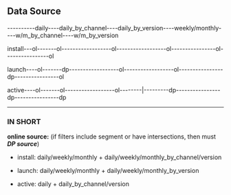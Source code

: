 ## Data Source ##

----------daily----daily_by_channel----daily_by_version----weekly/monthly----w/m_by_channel----w/m_by_version  

install---ol-------ol------------------ol------------------ol----------------ol----------------ol  

launch----ol-------dp------------------ol------------------ol----------------dp----------------ol  

active----ol-------ol------------------ol--------|---------dp----------------dp----------------dp  

- - -

### IN SHORT ###

__online source:__ (if filters include segment or have intersections, then must ___DP source___)

* install: daily/weekly/monthly + daily/weekly/monthly_by_channel/version

* launch:  daily/weekly/monthly + daily/weekly/monthly_by_version

* active:  daily + daily_by_channel/version





